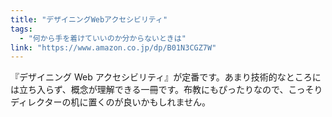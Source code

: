 ```yaml
---
title: "デザイニングWebアクセシビリティ"
tags:
  - "何から手を着けていいのか分からないときは"
link: "https://www.amazon.co.jp/dp/B01N3CGZ7W"
---
```


『デザイニング Web アクセシビリティ』が定番です。あまり技術的なところには立ち入らず、概念が理解できる一冊です。布教にもぴったりなので、こっそりディレクターの机に置くのが良いかもしれません。
